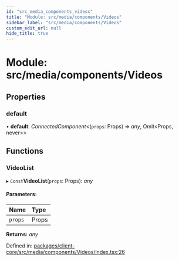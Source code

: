 ```yaml
---
id: "src_media_components_videos"
title: "Module: src/media/components/Videos"
sidebar_label: "src/media/components/Videos"
custom_edit_url: null
hide_title: true
---
```


# Module: src/media/components/Videos

## Properties

### default

• **default**: *ConnectedComponent*<(`props`: Props) => *any*, Omit<Props, never\>\>

## Functions

### VideoList

▸ `Const`**VideoList**(`props`: Props): *any*

#### Parameters:

Name | Type |
:------ | :------ |
`props` | Props |

**Returns:** *any*

Defined in: [packages/client-core/src/media/components/Videos/index.tsx:26](https://github.com/xr3ngine/xr3ngine/blob/77d12cea0/packages/client-core/src/media/components/Videos/index.tsx#L26)
